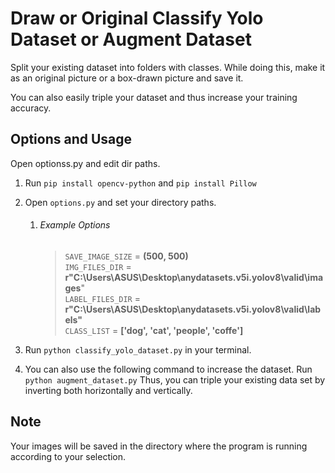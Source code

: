 # Draw or Original Classify Yolo Dataset or Augment Dataset

Split your existing dataset into folders with classes. While doing this, make it as an original picture or a box-drawn
picture and save it.

You can also easily triple your dataset and thus increase your training accuracy.

## Options and Usage

Open optionss.py and edit dir paths.

1. Run `pip install opencv-python` and `pip install Pillow`
2. Open `options.py` and set your directory paths.
    1. ###### Example Options
       > `SAVE_IMAGE_SIZE` = **(500, 500)**\
       `IMG_FILES_DIR` = **r"C:\Users\ASUS\Desktop\anydatasets.v5i.yolov8\valid\images**"\
       `LABEL_FILES_DIR` = **r"C:\Users\ASUS\Desktop\anydatasets.v5i.yolov8\valid\labels"**\
       `CLASS_LIST` = **['dog', 'cat', 'people', 'coffe']**

3. Run `python classify_yolo_dataset.py` in your terminal.
4. You can also use the following command to increase the dataset.  Run `python augment_dataset.py` Thus, you can triple your existing data set by inverting both horizontally and vertically.

## Note

Your images will be saved in the directory where the program is running according to your selection.

